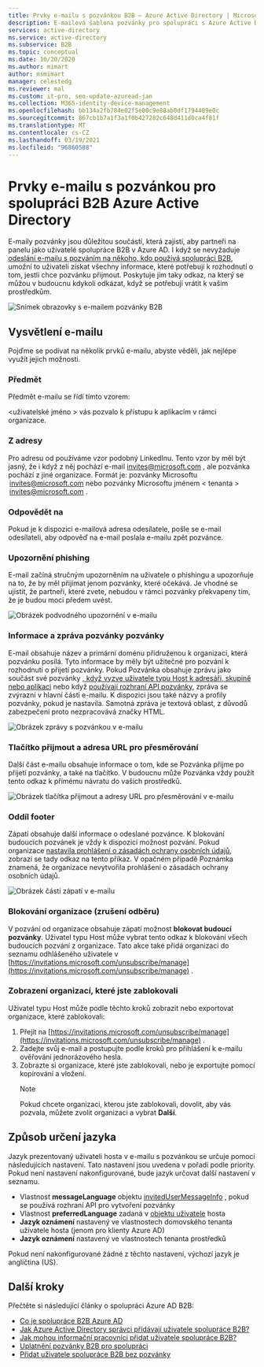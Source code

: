 ```yaml
---
title: Prvky e-mailu s pozvánkou B2B – Azure Active Directory | Microsoft Docs
description: E-mailová šablona pozvánky pro spolupráci s Azure Active Directory B2B
services: active-directory
ms.service: active-directory
ms.subservice: B2B
ms.topic: conceptual
ms.date: 10/20/2020
ms.author: mimart
author: msmimart
manager: celestedg
ms.reviewer: mal
ms.custom: it-pro, seo-update-azuread-jan
ms.collection: M365-identity-device-management
ms.openlocfilehash: bb134a2fb784e02f5e00c9e88ab0df1794489e0c
ms.sourcegitcommit: 867cb1b7a1f3a1f0b427282c648d411d0ca4f81f
ms.translationtype: MT
ms.contentlocale: cs-CZ
ms.lasthandoff: 03/19/2021
ms.locfileid: "96860588"
---
```

# <a name="the-elements-of-the-b2b-collaboration-invitation-email---azure-active-directory"></a>Prvky e-mailu s pozvánkou pro spolupráci B2B Azure Active Directory

E-maily pozvánky jsou důležitou součástí, která zajistí, aby partneři na panelu jako uživatelé spolupráce B2B v Azure AD. I když se nevyžaduje [odeslání e-mailu s pozváním na někoho, kdo používá spolupráci B2B](add-user-without-invite.md), umožní to uživateli získat všechny informace, které potřebují k rozhodnutí o tom, jestli chce pozvánku přijmout. Poskytuje jim taky odkaz, na který se můžou v budoucnu kdykoli odkázat, když se potřebují vrátit k vašim prostředkům.

![Snímek obrazovky s e-mailem pozvánky B2B](media/invitation-email-elements/invitation-email.png)

## <a name="explaining-the-email"></a>Vysvětlení e-mailu

Pojďme se podívat na několik prvků e-mailu, abyste věděli, jak nejlépe využít jejich možnosti.

### <a name="subject"></a>Předmět

Předmět e-mailu se řídí tímto vzorem:

&lt;uživatelské jméno &gt; vás pozvalo k přístupu k aplikacím v rámci organizace.

### <a name="from-address"></a>Z adresy

Pro adresu od používáme vzor podobný LinkedInu. Tento vzor by měl být jasný, že i když z něj pochází e-mail invites@microsoft.com , ale pozvánka pochází z jiné organizace. Formát je: pozvánky Microsoftu  <invites@microsoft.com> nebo pozvánky Microsoftu jménem &lt; tenanta &gt;  <invites@microsoft.com> . 

### <a name="reply-to"></a>Odpovědět na

Pokud je k dispozici e-mailová adresa odesílatele, pošle se e-mail odesílateli, aby odpověď na e-mail poslala e-mailu zpět pozvánce.

### <a name="phishing-warning"></a>Upozornění phishing

E-mail začíná stručným upozorněním na uživatele o phishingu a upozorňuje na to, že by měl přijímat jenom pozvánky, které očekává. Je vhodné se ujistit, že partneři, které zvete, nebudou v rámci pozvánky překvapeny tím, že je budou moci předem uvést.

![Obrázek podvodného upozornění v e-mailu](media/invitation-email-elements/phishing-warning.png)

### <a name="inviters-information-and-invitation-message"></a>Informace a zpráva pozvánky pozvánky

E-mail obsahuje název a primární doménu přidruženou k organizaci, která pozvánku posílá. Tyto informace by měly být užitečné pro pozvání k rozhodnutí o přijetí pozvánky. Pokud Pozvánka obsahuje zprávu jako součást své pozvánky [, když vyzve uživatele typu Host k adresáři, skupině nebo aplikaci](add-users-administrator.md) nebo když [používají rozhraní API pozvánky](customize-invitation-api.md), zpráva se zvýrazní v hlavní části e-mailu. K dispozici jsou také názvy a profily pozvánky, pokud je nastavila. Samotná zpráva je textová oblast, z důvodů zabezpečení proto nezpracovává značky HTML.

![Obrázek zprávy s pozvánkou v e-mailu](media/invitation-email-elements/invitation-message-inviters-info.png)

### <a name="accept-button-and-redirect-url"></a>Tlačítko přijmout a adresa URL pro přesměrování

Další část e-mailu obsahuje informace o tom, kde se Pozvánka přijme po přijetí pozvánky, a také na tlačítko.  V budoucnu může Pozvánka vždy použít tento odkaz k přímému návratu do vašich prostředků.

![Obrázek tlačítka přijmout a adresy URL pro přesměrování v e-mailu](media/invitation-email-elements/accept-button.png)

### <a name="footer-section"></a>Oddíl footer

Zápatí obsahuje další informace o odeslané pozvánce. K blokování budoucích pozvánek je vždy k dispozici možnost pozvání. Pokud organizace [nastavila prohlášení o zásadách ochrany osobních údajů](../fundamentals/active-directory-properties-area.md), zobrazí se tady odkaz na tento příkaz.  V opačném případě Poznámka znamená, že organizace nevytvořila prohlášení o zásadách ochrany osobních údajů.

![Obrázek části zápatí v e-mailu](media/invitation-email-elements/footer-section.png)

### <a name="blocking-an-organization-unsubscribing"></a>Blokování organizace (zrušení odběru)

V pozvání od organizace obsahuje zápatí možnost **blokovat budoucí pozvánky**. Uživatel typu Host může vybrat tento odkaz k blokování všech budoucích pozvání z organizace. Tato akce také přidá organizaci do seznamu odhlášeného uživatele v [https://invitations.microsoft.com/unsubscribe/manage](https://invitations.microsoft.com/unsubscribe/manage) .

### <a name="viewing-organizations-youve-blocked"></a>Zobrazení organizací, které jste zablokovali

Uživatel typu Host může podle těchto kroků zobrazit nebo exportovat organizace, které zablokovali:

1. Přejít na [https://invitations.microsoft.com/unsubscribe/manage](https://invitations.microsoft.com/unsubscribe/manage) .
2. Zadejte svůj e-mail a postupujte podle kroků pro přihlášení k e-mailu ověřování jednorázového hesla.
3. Zobrazte si organizace, které jste zablokovali, nebo je exportujte pomocí kopírování a vložení.
   > [!NOTE]
   > Pokud chcete organizaci, kterou jste zablokovali, dovolit, aby vás pozvala, můžete zvolit organizaci a vybrat **Další**.

## <a name="how-the-language-is-determined"></a>Způsob určení jazyka

Jazyk prezentovaný uživateli hosta v e-mailu s pozvánkou se určuje pomocí následujících nastavení. Tato nastavení jsou uvedena v pořadí podle priority. Pokud není nastavení nakonfigurované, bude jazyk určovat další nastavení v seznamu.

- Vlastnost **messageLanguage** objektu [invitedUserMessageInfo](/graph/api/resources/invitedusermessageinfo) , pokud se používá rozhraní API pro vytvoření pozvánky
-   Vlastnost **preferredLanguage** zadaná v [objektu uživatele](/graph/api/resources/user) hosta
-   **Jazyk oznámení** nastavený ve vlastnostech domovského tenanta uživatele hosta (jenom pro klienty Azure AD)
-   **Jazyk oznámení** nastavený ve vlastnostech tenanta prostředků

Pokud není nakonfigurované žádné z těchto nastavení, výchozí jazyk je angličtina (US).

## <a name="next-steps"></a>Další kroky

Přečtěte si následující články o spolupráci Azure AD B2B:

- [Co je spolupráce B2B Azure AD](what-is-b2b.md)
- [Jak Azure Active Directory správci přidávají uživatele spolupráce B2B?](add-users-administrator.md)
- [Jak mohou informační pracovníci přidat uživatele spolupráce B2B?](add-users-information-worker.md)
- [Uplatnění pozvánky B2B pro spolupráci](redemption-experience.md)
- [Přidat uživatele spolupráce B2B bez pozvánky](add-user-without-invite.md)
